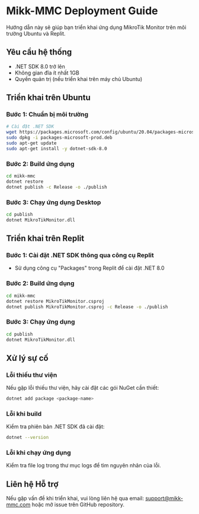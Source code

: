 # Mikk-MMC Deployment Guide

Hướng dẫn này sẽ giúp bạn triển khai ứng dụng MikroTik Monitor trên môi trường Ubuntu và Replit.

## Yêu cầu hệ thống

- .NET SDK 8.0 trở lên
- Không gian đĩa ít nhất 1GB
- Quyền quản trị (nếu triển khai trên máy chủ Ubuntu)

## Triển khai trên Ubuntu

### Bước 1: Chuẩn bị môi trường

```bash
# Cài đặt .NET SDK
wget https://packages.microsoft.com/config/ubuntu/20.04/packages-microsoft-prod.deb -O packages-microsoft-prod.deb
sudo dpkg -i packages-microsoft-prod.deb
sudo apt-get update
sudo apt-get install -y dotnet-sdk-8.0
```

### Bước 2: Build ứng dụng

```bash
cd mikk-mmc
dotnet restore
dotnet publish -c Release -o ./publish
```

### Bước 3: Chạy ứng dụng Desktop

```bash
cd publish
dotnet MikroTikMonitor.dll
```

## Triển khai trên Replit

### Bước 1: Cài đặt .NET SDK thông qua công cụ Replit

- Sử dụng công cụ "Packages" trong Replit để cài đặt .NET 8.0

### Bước 2: Build ứng dụng

```bash
cd mikk-mmc
dotnet restore MikroTikMonitor.csproj
dotnet publish MikroTikMonitor.csproj -c Release -o ./publish
```

### Bước 3: Chạy ứng dụng

```bash
cd publish
dotnet MikroTikMonitor.dll
```

## Xử lý sự cố

### Lỗi thiếu thư viện

Nếu gặp lỗi thiếu thư viện, hãy cài đặt các gói NuGet cần thiết:

```bash
dotnet add package <package-name>
```

### Lỗi khi build

Kiểm tra phiên bản .NET SDK đã cài đặt:

```bash
dotnet --version
```

### Lỗi khi chạy ứng dụng

Kiểm tra file log trong thư mục logs để tìm nguyên nhân của lỗi.

## Liên hệ Hỗ trợ

Nếu gặp vấn đề khi triển khai, vui lòng liên hệ qua email: support@mikk-mmc.com hoặc mở issue trên GitHub repository.
